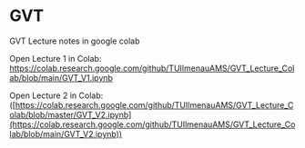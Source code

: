 # GVT
GVT Lecture notes in google colab

Open Lecture 1 in Colab:
https://colab.research.google.com/github/TUIlmenauAMS/GVT_Lecture_Colab/blob/main/GVT_V1.ipynb

Open Lecture 2 in Colab:
([https://colab.research.google.com/github/TUIlmenauAMS/GVT_Lecture_Colab/blob/master/GVT_V2.ipynb](https://colab.research.google.com/github/TUIlmenauAMS/GVT_Lecture_Colab/blob/main/GVT_V2.ipynb))
